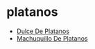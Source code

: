 # platanos

 * [Dulce De Platanos](../index/d/dulce-de-platanos-15745.json)
 * [Machuquillo De Platanos](../index/m/machuquillo-de-platanos-15744.json)
